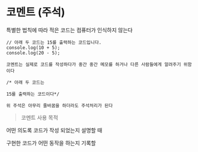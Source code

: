 # 코멘트 (주석)

특별한 법칙에 따라 적은 코드는 컴퓨터가 인식하지 않는다

```
// 아래 두 코드는 15를 출력하는 코드입니다.
console.log(10 + 5); 
console.log(20 - 5);

코멘트는 실제로 코드를 작성하다가 중간 중간 메모를 하거나 다른 사람들에게 알려주기 위함이다
```

```
/* 아래 두 코드는

15를 출력하는 코드이다*/

위 주석은 아무리 줄바꿈을 하더라도 주석처리가 된다
```

>코멘트 사용 목적

어떤 의도록 코드가 작성 되었는지 설명할 때

구현한 코드가 어떤 동작을 하는지 기록할 
